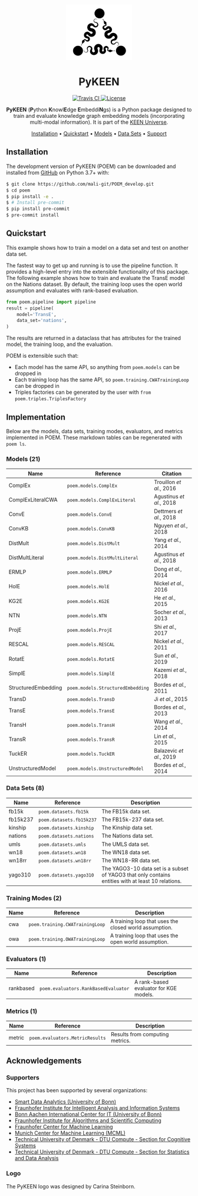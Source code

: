 <p align="center">
  <img src="docs/source/logo.png" height="150">
</p>

<h1 align="center">
  PyKEEN
</h1>

<p align="center">
  <a href="https://travis-ci.com/mali-git/POEM_develop">
    <img src="https://travis-ci.com/mali-git/POEM_develop.svg?token=2tyMYiCcZbjqYscNWXwZ&branch=master"
         alt="Travis CI">
  </a>

  <a href='https://opensource.org/licenses/MIT'>
    <img src='https://img.shields.io/badge/License-MIT-blue.svg' alt='License'/>
  </a>
</p>

<p align="center">
    <b>PyKEEN</b> (<b>P</b>ython <b>K</b>nowl<b>E</b>dge <b>E</b>mbeddi<b>N</b>gs) is a Python package designed to
    train and evaluate knowledge graph embedding models (incorporating multi-modal information). It is part of the
    <a href="https://github.com/SmartDataAnalytics/PyKEEN">KEEN Universe</a>.
</p>

<p align="center">
  <a href="#installation">Installation</a> •
  <a href="#quickstart">Quickstart</a> •
  <a href="#models">Models</a> •
  <a href="#datasets">Data Sets</a> •
  <a href="#supporters">Support</a>
</p>


## Installation

The development version of PyKEEN (POEM) can be downloaded and installed from
[GitHub](https://github.com/mali-git/POEM_develop) on Python 3.7+ with:

```bash
$ git clone https://github.com/mali-git/POEM_develop.git
$ cd poem
$ pip install -e .
$ # Install pre-commit
$ pip install pre-commit
$ pre-commit install
```

## Quickstart

This example shows how to train a model on a data set and test on another data set.

The fastest way to get up and running is to use the pipeline function. It
provides a high-level entry into the extensible functionality of this package.
The following example shows how to train and evaluate the TransE model on the
Nations dataset. By default, the training loop uses the open world assumption
and evaluates with rank-based evaluation.

```python
from poem.pipeline import pipeline
result = pipeline(
    model='TransE',
    data_set='nations',
)
```

The results are returned in a dataclass that has attributes for the trained
model, the training loop, and the evaluation.

POEM is extensible such that:

- Each model has the same API, so anything from ``poem.models`` can be dropped in
- Each training loop has the same API, so ``poem.training.CWATrainingLoop`` can be dropped in
- Triples factories can be generated by the user with ``from poem.triples.TriplesFactory``

## Implementation

Below are the models, data sets, training modes, evaluators, and metrics implemented
in POEM. These markdown tables can be regenerated with `poem ls`.

### Models (21)

| Name                | Reference                         | Citation                 |
|---------------------|-----------------------------------|--------------------------|
| ComplEx             | `poem.models.ComplEx`             | Trouillon *et al.*, 2016 |
| ComplExLiteralCWA   | `poem.models.ComplExLiteral`      | Agustinus *et al.*, 2018 |
| ConvE               | `poem.models.ConvE`               | Dettmers *et al.*, 2018  |
| ConvKB              | `poem.models.ConvKB`              | Nguyen *et al.*, 2018    |
| DistMult            | `poem.models.DistMult`            | Yang *et al.*, 2014      |
| DistMultLiteral     | `poem.models.DistMultLiteral`     | Agustinus *et al.*, 2018 |
| ERMLP               | `poem.models.ERMLP`               | Dong *et al.*, 2014      |
| HolE                | `poem.models.HolE`                | Nickel *et al.*, 2016    |
| KG2E                | `poem.models.KG2E`                | He *et al.*, 2015        |
| NTN                 | `poem.models.NTN`                 | Socher *et al.*, 2013    |
| ProjE               | `poem.models.ProjE`               | Shi *et al.*, 2017       |
| RESCAL              | `poem.models.RESCAL`              | Nickel *et al.*, 2011    |
| RotatE              | `poem.models.RotatE`              | Sun *et al.*, 2019       |
| SimplE              | `poem.models.SimplE`              | Kazemi *et al.*, 2018    |
| StructuredEmbedding | `poem.models.StructuredEmbedding` | Bordes *et al.*, 2011    |
| TransD              | `poem.models.TransD`              | Ji *et al.*, 2015        |
| TransE              | `poem.models.TransE`              | Bordes *et al.*, 2013    |
| TransH              | `poem.models.TransH`              | Wang *et al.*, 2014      |
| TransR              | `poem.models.TransR`              | Lin *et al.*, 2015       |
| TuckER              | `poem.models.TuckER`              | Balazevic *et al.*, 2019 |
| UnstructuredModel   | `poem.models.UnstructuredModel`   | Bordes *et al.*, 2014    |

### Data Sets (8)

| Name     | Reference                | Description                                                                                        |
|----------|--------------------------|----------------------------------------------------------------------------------------------------|
| fb15k    | `poem.datasets.fb15k`    | The FB15k data set.                                                                                |
| fb15k237 | `poem.datasets.fb15k237` | The FB15k-237 data set.                                                                            |
| kinship  | `poem.datasets.kinship`  | The Kinship data set.                                                                              |
| nations  | `poem.datasets.nations`  | The Nations data set.                                                                              |
| umls     | `poem.datasets.umls`     | The UMLS data set.                                                                                 |
| wn18     | `poem.datasets.wn18`     | The WN18 data set.                                                                                 |
| wn18rr   | `poem.datasets.wn18rr`   | The WN18-RR data set.                                                                              |
| yago310  | `poem.datasets.yago310`  | The YAGO3-10 data set is a subset of YAGO3 that only contains entities with at least 10 relations. |

### Training Modes (2)

| Name   | Reference                       | Description                                            |
|--------|---------------------------------|--------------------------------------------------------|
| cwa    | `poem.training.CWATrainingLoop` | A training loop that uses the closed world assumption. |
| owa    | `poem.training.OWATrainingLoop` | A training loop that uses the open world assumption.   |

### Evaluators (1)

| Name      | Reference                            | Description                            |
|-----------|--------------------------------------|----------------------------------------|
| rankbased | `poem.evaluators.RankBasedEvaluator` | A rank-based evaluator for KGE models. |

### Metrics (1)

| Name   | Reference                       | Description                     |
|--------|---------------------------------|---------------------------------|
| metric | `poem.evaluators.MetricResults` | Results from computing metrics. |

## Acknowledgements

### Supporters

This project has been supported by several organizations:

- [Smart Data Analytics (University of Bonn)](http://sda.cs.uni-bonn.de)
- [Fraunhofer Institute for Intelligent Analysis and Information Systems](https://www.iais.fraunhofer.de)
- [Bonn Aachen International Center for IT (University of Bonn)](http://www.b-it-center.de)
- [Fraunhofer Institute for Algorithms and Scientific Computing](https://www.scai.fraunhofer.de)
- [Fraunhofer Center for Machine Learning](https://www.cit.fraunhofer.de/de/zentren/maschinelles-lernen.html)
- [Munich Center for Machine Learning (MCML)](https://mcml.ai/)
- [Technical University of Denmark - DTU Compute - Section for Cognitive Systems](https://www.compute.dtu.dk/english/research/research-sections/cogsys)
- [Technical University of Denmark - DTU Compute - Section for Statistics and Data Analysis](https://www.compute.dtu.dk/english/research/research-sections/stat)

### Logo

The PyKEEN logo was designed by Carina Steinborn.
